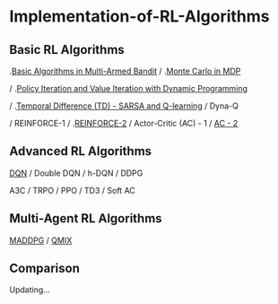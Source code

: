 # Implementation-of-RL-Algorithms

## Basic RL Algorithms

.[Basic Algorithms in Multi-Armed Bandit](https://github.com/klyw1998/Implementation-of-RL-Algorithms/blob/main/Basic/multi-armed%20bandit.py) / .[Monte Carlo in MDP](https://github.com/klyw1998/Implementation-of-RL-Algorithms/blob/main/Basic/markov%20decision%20process.py)  

/ .[Policy Iteration and Value Iteration with Dynamic Programming](https://github.com/klyw1998/Implementation-of-RL-Algorithms/blob/main/Basic/dynamic%20programming.py)  

/ .[Temporal Difference (TD) - SARSA and Q-learning](https://github.com/klyw1998/Implementation-of-RL-Algorithms/blob/main/Basic/temporal%20difference.py) / Dyna-Q  

/ REINFORCE-1 / .[REINFORCE-2](https://github.com/klyw1998/Implementation-of-RL-Algorithms/blob/main/Basic/REINFORCE.py) / Actor-Critic (AC) - 1 /  [AC - 2](https://github.com/klyw1998/Implementation-of-RL-Algorithms/blob/main/Basic/Actor_Critic.py)


## Advanced RL Algorithms

[DQN](https://github.com/klyw1998/Implementation-of-RL-Algorithms/blob/main/Advanced/DQN.py) / Double DQN / h-DQN / DDPG

A3C / TRPO / PPO / TD3 / Soft AC

## Multi-Agent RL Algorithms

[MADDPG](https://github.com/klyw1998/MADDPG) / [QMIX](https://github.com/klyw1998/QMIX)

## Comparison

Updating...
